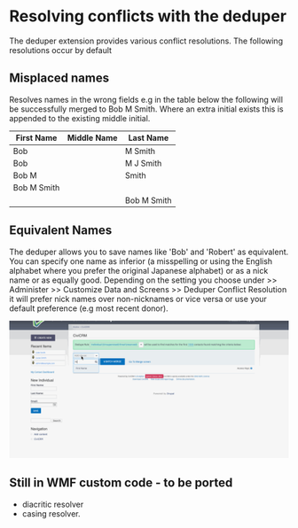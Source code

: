 # Resolving conflicts with the deduper

The  deduper extension provides various  conflict resolutions. The  following resolutions occur by default

## Misplaced names

Resolves names in the  wrong  fields e.g in the  table below  the following will be
successfully merged to Bob M Smith. Where an extra initial exists this is appended to the
existing middle initial.

|First Name|Middle Name|Last Name|
|-----------|-----------|-----------|
|Bob | | M Smith|
|Bob | | M J  Smith|
|Bob M | | Smith|
|Bob M  Smith |||
|  |  |Bob M  Smith |

## Equivalent Names

The deduper allows you to save names like 'Bob' and 'Robert' as equivalent. You can specify one
name as inferior (a misspelling or using the English alphabet where you prefer the original
 Japanese alphabet) or as a nick name or as equally good.  Depending on
the setting you choose under >> Administer >> Customize Data and Screens >> Deduper Conflict Resolution
it will prefer nick names over non-nicknames or vice versa or use your default preference
(e.g most recent donor).

![Deduper Screen](images/lukeNamePair.gif?raw=true "Saving a name pair")

## Still in WMF custom code - to be ported

- diacritic resolver
- casing resolver.
